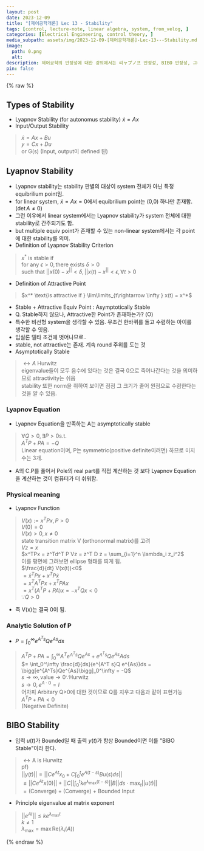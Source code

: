 ```yaml
---
layout: post
date: 2023-12-09
title: "[제어공학개론] Lec 13 - Stability"
tags: [control, lecture-note, linear algebra, system, from_velog, ]
categories: [Electrical Engineering, control theory, ]
media_subpath: assets/img/2023-12-09-[제어공학개론]-Lec-13---Stability.md
image:
  path: 0.png
  alt:  
description: 제어공학의 안정성에 대한 강의에서는 리ャプノ프 안정성, BIBO 안정성, 그리고 리ャ프노프 방정식의 중요성을 다루고 있다. 리ャ프노프 안정성은 특정 평형점에 대한 안정성을 평가하며, 비선형 시스템에서는 여러 평형점에 대해 각각의 안정성을 고려해야 한다. BIBO 안정성은 입력이 유계할 때 출력도 유계해야 함을 의미하며, 이는 A 행렬이 Hurwitz일 때 성립한다.
pin: false
---
```



{% raw %}


## Types of Stability

- Lyapnov Stability (for autonomus stability) $\dot x = Ax$
- Input/Output Stability

> $\dot x = Ax + Bu$  
> $y = Cx+Du$  
> or G(s) (Input, output이 defined 된)


## Lyapnov Stability

- Lyapnov stability는 stability 판별의 대상이 system 전체가 아닌 특정 equibrilium point임.
- for linear system, $\dot x = Ax = 0$에서 equibrilium point는 (0,0) 하나만 존재함. ($\det A \neq 0$)
- 그런 이유에서 linear system에서는 Lyapnov stability가 system 전체에 대한 stability로 간주되기도 함.
- but multiple equiv point가 존재할 수 있는 non-linear system에서는 각 point에 대한 stability를 의미.
- Definition of Lyapnov Stability Criterion

> $x^* \text{ is stable if }$  
> $\text{for any }\epsilon>0, \text{there exists } \delta >0$  
> $\text{such that } ||x(0)-x^|| <\delta, ||x(t)-x^||<\epsilon, \forall t>0$

- Definition of Attractive Point

> $x^* \text{is attractive if } \lim\limits_{t\rightarrow \infty } x(t) = x^*$

- Stable + Attractive Equiv Point : Asymptotically Stable
- Q. Stable하지 않으나, Attractive한 Point가 존재하는가? (O)
- 특수한 비선형 system을 생각할 수 있음. 무조건 한바퀴를 돌고 수렴하는 아이를 생각할 수 잇음.
- 입실론 델타 조건에 벗어나므로..
- stable, not attractive는 존재. 계속 round 주위를 도는 것
- Asymptotically Stable

> $\leftrightarrow A \text { Hurwitz}$  
> eigenvalue들이 모두 음수에 있다는 것은 결국 0으로 죽어나간다는 것을 의미하므로 attractivity는 쉬움  
> stability 또한 norm을 취하여 보이면 점점 그 크기가 줄어 원점으로 수렴한다는 것을 알 수 있음.


### Lyapnov Equation

- Lyapnov Equation을 만족하는 A는 asymptotically stable

> $\forall Q>0, \exists P > 0 \text{s.t.}$  
> $A^T P + PA = -Q$  
> Linear equation이며, P는 symmetric(positive definite이려면) 하므로 미지수는 3개.

- A의 C.P를 풀어서 Pole의 real part를 직접 계산하는 것 보다 Lyapnov Equation을 계산하는 것이 컴퓨터가 더 쉬워함.

### Physical meaning

- Lyapnov Function

> $V(x) := x^TPx, P>0$  
> $V(0) = 0$  
> $V(x)>0, x\neq 0$  
> state transition matrix V (orthonormal matrix)를 고려  
> $Vz = x$  
> $x^TPx = z^Td^T P Vz  = z^T D z = \sum_{i=1}^n \lambda_i z_i^2$  
> 이를 평면에 그려보면 ellipse 형태를 띄게 됨.  
> $\frac{d}{dt} V(x(t))<0$  
> $= \dot x^T P x + x^T P \dot x$  
> $= x^T A^T P x + x^T P A x$  
> $= x^T (A^T P + PA) x= -x^T Q x < 0$  
> $\because Q > 0$

- 즉 V(x)는 결국 0이 됨.

### Analytic Solution of P

- $P = \displaystyle\int_0^\infty e^{A^T s} Q e^{As}ds$

> $A^T P + PA = \int_0^\infty A^T e^{A^Ts}Q e^{As} + e^{A^T s} Q e^{As}A ds$  
> $= \int_0^\infty \frac{d}{ds}(e^{A^T s}Q e^{As})ds = \bigg[e^{A^Ts}Qe^{As}\bigg]_0^\infty = -Q$  
> $s\rightarrow \infty, \text{value}\rightarrow 0 \because \text{Hurwitz}$  
> $s \rightarrow 0, e^{A\cdot 0} = I$  
> 어차피 Arbitary Q>0에 대한 것이므로 Q를 지우고 다음과 같이 표현가능  
> $A^T P + PA <0$  
> (Negative Definite)


## BIBO Stability

- 입력 $u(t)$가 Bounded일 때 출력 $y(t)$가 항상 Bounded이면 이를 "BIBO Stable"이라 한다.

> $\leftrightarrow \text{A is Hurwitz}$  
> pf)  
> $||y(t)|| = ||Ce^{At}x_0+C\int_0^t e^{A(t-s)}Bu(s)ds||$  
> $\leq ||Ce^{At}x(0)|| + ||C||\int_0^t ke^{\lambda_\text{max}(t-s)}||B||ds \cdot \max_t ||u(t)||$  
> $=\text{(Converge) + (Converge) + Bounded Input}$

- Principle eigenvalue at matrix exponent

> $||e^{At}|| \leq ke^{\lambda_\text{max} t}$  
> $k\neq 1$  
> $\lambda_\text{max} = \max \text{Re}(\lambda_i(A))$


{% endraw %}

